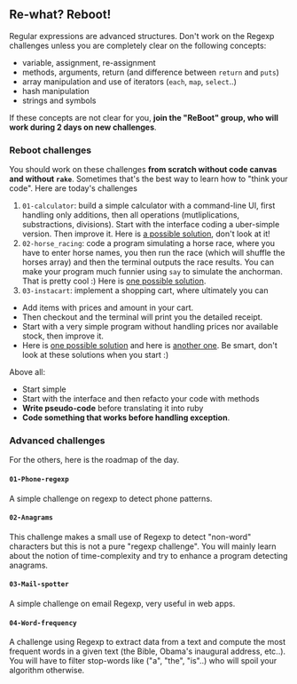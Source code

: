 ## Re-what? Reboot!

Regular expressions are advanced structures. Don't work on the Regexp challenges unless you are completely clear on the following concepts:

- variable, assignment, re-assignment
- methods, arguments, return (and difference between `return` and `puts`)
- array manipulation and use of iterators (`each`, `map`, `select`..)
- hash manipulation
- strings and symbols

If these concepts are not clear for you, **join the "ReBoot" group, who will work during 2 days on new challenges**.

### Reboot challenges

You should work on these challenges **from scratch without code canvas and without `rake`**. Sometimes that's the best way to learn how to "think your code". Here are today's challenges

1. `01-calculator`: build a simple calculator with a command-line UI, first handling only additions, then all operations (mutliplications, substractions, divisions). Start with the interface coding a uber-simple version. Then improve it. Here is [a possible solution](https://gist.github.com/Papillard/e86694010d97ebafee68), don't look at it!
1. `02-horse_racing`: code a program simulating a horse race, where you have to enter horse names, you then run the race (which will shuffle the horses array) and then the terminal outputs the race results. You can make your program much funnier using `say` to simulate the anchorman. That is pretty cool :) Here is [one possible solution](https://gist.github.com/Papillard/4d38c112cacffa009b5c).
1. `03-instacart`: implement a shopping cart, where ultimately you can
  - Add items with prices and amount in your cart.
  - Then checkout and the terminal will print you the detailed receipt.
  - Start with a very simple program without handling prices nor available stock, then improve it.
  - Here is [one possible solution](https://gist.github.com/gabriel-dehan/b74a6e92deac876a80e1) and here is [another one](https://gist.github.com/Papillard/6bdf49d9ab63f79cf9cd). Be smart, don't look at these solutions when you start :)

Above all:

- Start simple
- Start with the interface and then refacto your code with methods
- **Write pseudo-code** before translating it into ruby
- **Code something that works before handling exception**.

### Advanced challenges

For the others, here is the roadmap of the day.

#### `01-Phone-regexp`

A simple challenge on regexp to detect phone patterns.

#### `02-Anagrams`

This challenge makes a small use of Regexp to detect "non-word" characters but this is not a pure "regexp challenge". You will mainly learn about the notion of time-complexity and try to enhance a program detecting anagrams.

#### `03-Mail-spotter`

A simple challenge on email Regexp, very useful in web apps.

#### `04-Word-frequency`

A challenge using Regexp to extract data from a text and compute the most frequent words in a given text (the Bible, Obama's inaugural address, etc..). You will have to filter stop-words like ("a", "the", "is"..) who will spoil your algorithm otherwise.
